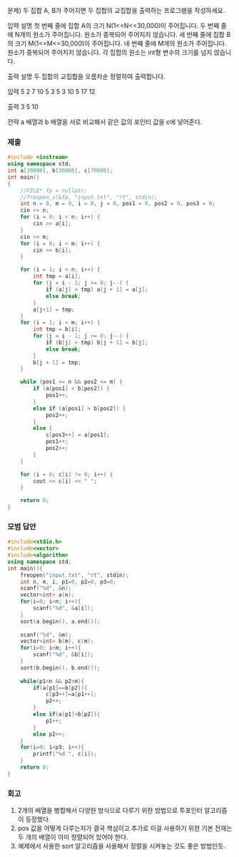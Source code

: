 문제)
두 집합 A, B가 주어지면 두 집합의 교집합을 출력하는 프로그램을 작성하세요.

입력 설명
첫 번째 줄에 집합 A의 크기 N(1<=N<=30,000)이 주어집니다.
두 번째 줄에 N개의 원소가 주어집니다. 원소가 중복되어 주어지지 않습니다.
세 번째 줄에 집합 B의 크기 M(1<=M<=30,000)이 주어집니다.
네 번째 줄에 M개의 원소가 주어집니다. 원소가 중복되어 주어지지 않습니다.
각 집합의 원소는 int형 변수의 크기를 넘지 않습니다.

출력 설명
두 집합의 교집합을 오름차순 정렬하여 출력합니다.

입력
5
2 7 10 5 3
5
3 10 5 17 12

출력
3 5 10

전략
a 배열과 b 배열을 서로 비교해서 같은 값의 포인터 값을 c에 넣어준다.

### 제출
``` Cpp
#include <iostream>
using namespace std;
int a[30000], b[30000], c[70000];
int main()
{
    //FILE* fp = nullptr;
    //freopen_s(&fp, "input.txt", "rt", stdin);
    int n = 0, m = 0, i = 0, j = 0, pos1 = 0, pos2 = 0, pos3 = 0;
    cin >> n;
    for (i = 0; i < n; i++) {
        cin >> a[i];
    }
    cin >> m;
    for (i = 0; i < m; i++) {
        cin >> b[i];
    }

    for (i = 1; i < n; i++) {
        int tmp = a[i];
        for (j = i - 1; j >= 0; j--) {
            if (a[j] > tmp) a[j + 1] = a[j];
            else break;
        }
        a[j+1] = tmp;
    }
    for (i = 1; i < m; i++) {
        int tmp = b[i];
        for (j = i - 1; j >= 0; j--) {
            if (b[j] > tmp) b[j + 1] = b[j];
            else break;
        }
        b[j + 1] = tmp;
    }

    while (pos1 <= n && pos2 <= m) {
        if (a[pos1] < b[pos2]) {
            pos1++;
        }
        else if (a[pos1] > b[pos2]) {
            pos2++;
        }
        else {
            c[pos3++] = a[pos1];
            pos1++;
            pos2++;
        }
    }

    for (i = 0; c[i] != 0; i++) {
        cout << c[i] << " ";
    }

    return 0;
}
```

### 모범 답안
``` Cpp
#include<stdio.h>
#include<vector>
#include<algorithm>
using namespace std;
int main(){
    freopen("input.txt", "rt", stdin);
    int n, m, i, p1=0, p2=0, p3=0;
    scanf("%d", &n);
    vector<int> a(n);
    for(i=0; i<n; i++){
        scanf("%d", &a[i]);
    }
    sort(a.begin(), a.end());
    
    scanf("%d", &m);
    vector<int> b(m), c(m);
    for(i=0; i<m; i++){
        scanf("%d", &b[i]);
    }
    sort(b.begin(), b.end());
    
    while(p1<n && p2<m){
        if(a[p1]==b[p2]){
            c[p3++]=a[p1++];
            p2++;
        }
        else if(a[p1]<b[p2]){
            p1++;
        }
        else p2++;
    }
    for(i=0; i<p3; i++){
        printf("%d ", c[i]);
    }
    return 0;
}
```

### 회고
1. 2개의 배열을 병합해서 다양한 방식으로 다루기 위한 방법으로 투포인터 알고리즘이 등장했다.
2. pos 값을 어떻게 다루는지가 결국 핵심이고 추가로 이걸 사용하기 위한 기본 전재는 두 개의 배열이 이미 정렬되어 있어야 한다.
3. 예제에서 사용한 sort 알고리즘을 사용해서 정렬을 시켜놓는 것도 좋은 방법인듯.